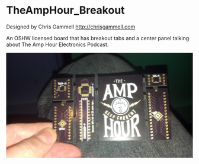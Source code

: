 TheAmpHour_Breakout
===================

Designed by Chris Gammell
http://chrisgammell.com

An OSHW licensed board that has breakout tabs and a center panel talking about The Amp Hour Electronics Podcast.

![Alt text](/photos/TAH_board.jpg "The Amp Hour Breakout Board")